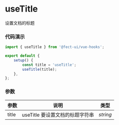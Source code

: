 # useTitle

设置文档的标题

### 代码演示

```javascript
import { useTitle } from '@fect-ui/vue-hooks';

export default {
	setup() {
		const title = 'useTitle';
		useTitle(title);
	},
};
```


### 参数

| 参数  | 说明                      | 类型                  |
| ----- | ------------------------- | --------------------- |
| title | useTitle 要设置文档的标题字符串 | _string_ |
